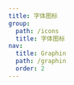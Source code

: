 ```yaml
---
title: 字体图标
group:
  path: /icons
  title: 字体图标
nav:
  title: Graphin
  path: /graphin
  order: 2
---
```


<code src='./demos/index.tsx'>

